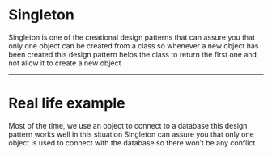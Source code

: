 # Singleton

Singleton is one of the creational design patterns that can assure you that only one object can be created from a class so whenever a new object has been created this design pattern helps the class to return the first one and not allow it to create a new object
- - - -

# Real life example

Most of the time, we use an object to connect to a database this design pattern works well in this situation Singleton can assure you that only one object is used to connect with the database so there won’t be any conflict 
